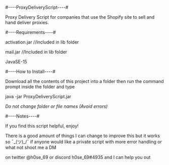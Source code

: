#----ProxyDeliveryScript----#

Proxy Delivery Script for companies that use the Shopify site to sell and hand deliver proxies.


#----Requirements----#

activation.jar //Included in lib folder

mail.jar //Included in lib folder

JavaSE-15 

#----How to Install----#

Download all the contents of this project into a folder then run the command prompt inside the folder and type 

java -jar ProxyDeliveryScript.jar

*Do not change folder or file names (Avoid errors)*

#----Notes----#

If you find this script helpful, enjoy! 

There is a good amount of things I can change to improve this but it works so ¯\_(ツ)_/¯ if anyone would like a private script with more error handling or what not shoot me a DM 

on twitter @h0se_69 or discord h0se_69#4935 and I can help you out
